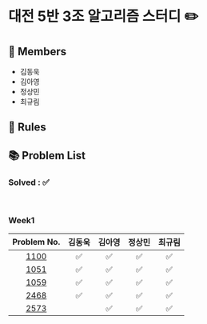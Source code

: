 # 대전 5반 3조 알고리즘 스터디 ✏️
## 👥 Members
- 김동욱
- 김아영
- 정상민
- 최규림



## 👋 Rules 


## 📚 Problem List 

### Solved : ✅

<br>

### Week1

|Problem No.|김동욱|김아영|정상민|최규림|
|:-----------:|:-----:|:----:|:----:|:----:|
|[1100](https://www.acmicpc.net/problem/1100)| ✅ | ✅ | ✅  | ✅  |
|[1051](https://www.acmicpc.net/problem/1051)| ✅ | ✅ | ✅  | ✅  |
|[1059](https://www.acmicpc.net/problem/1059)| ✅ | ✅ | ✅  | ✅  |
|[2468](https://www.acmicpc.net/problem/2468)| ✅ | ✅ | ✅ | ✅  |
|[2573](https://www.acmicpc.net/problem/2573)|   | ✅ | ✅  | ✅  |


